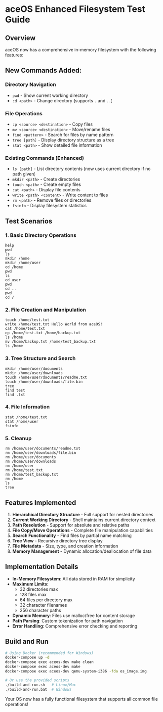 # aceOS Enhanced Filesystem Test Guide

## Overview
aceOS now has a comprehensive in-memory filesystem with the following features:

## New Commands Added:

### Directory Navigation
- `pwd` - Show current working directory
- `cd <path>` - Change directory (supports `.` and `..`)

### File Operations
- `cp <source> <destination>` - Copy files
- `mv <source> <destination>` - Move/rename files
- `find <pattern>` - Search for files by name pattern
- `tree [path]` - Display directory structure as a tree
- `stat <path>` - Show detailed file information

### Existing Commands (Enhanced)
- `ls [path]` - List directory contents (now uses current directory if no path given)
- `mkdir <path>` - Create directories
- `touch <path>` - Create empty files
- `cat <path>` - Display file contents
- `write <path> <content>` - Write content to files
- `rm <path>` - Remove files or directories
- `fsinfo` - Display filesystem statistics

## Test Scenarios

### 1. Basic Directory Operations
```
help
pwd
ls
mkdir /home
mkdir /home/user
cd /home
pwd
ls
cd user
pwd
cd ..
pwd
cd /
```

### 2. File Creation and Manipulation
```
touch /home/test.txt
write /home/test.txt Hello World from aceOS!
cat /home/test.txt
cp /home/test.txt /home/backup.txt
ls /home
mv /home/backup.txt /home/test_backup.txt
ls /home
```

### 3. Tree Structure and Search
```
mkdir /home/user/documents
mkdir /home/user/downloads
touch /home/user/documents/readme.txt
touch /home/user/downloads/file.bin
tree
find test
find .txt
```

### 4. File Information
```
stat /home/test.txt
stat /home/user
fsinfo
```

### 5. Cleanup
```
rm /home/user/documents/readme.txt
rm /home/user/downloads/file.bin
rm /home/user/documents
rm /home/user/downloads
rm /home/user
rm /home/test.txt
rm /home/test_backup.txt
rm /home
ls
tree
```

## Features Implemented

1. **Hierarchical Directory Structure** - Full support for nested directories
2. **Current Working Directory** - Shell maintains current directory context
3. **Path Resolution** - Support for absolute and relative paths
4. **File Copy/Move Operations** - Complete file manipulation capabilities
5. **Search Functionality** - Find files by partial name matching
6. **Tree View** - Recursive directory tree display
7. **File Metadata** - Size, type, and creation information
8. **Memory Management** - Dynamic allocation/deallocation of file data

## Implementation Details

- **In-Memory Filesystem**: All data stored in RAM for simplicity
- **Maximum Limits**: 
  - 32 directories max
  - 128 files max  
  - 64 files per directory max
  - 32 character filenames
  - 256 character paths
- **Dynamic Memory**: Files use malloc/free for content storage
- **Path Parsing**: Custom tokenization for path navigation
- **Error Handling**: Comprehensive error checking and reporting

## Build and Run

```bash
# Using Docker (recommended for Windows)
docker-compose up -d
docker-compose exec aceos-dev make clean
docker-compose exec aceos-dev make
docker-compose exec aceos-dev qemu-system-i386 -fda os_image.img

# Or use the provided scripts
./build-and-run.sh   # Linux/Mac
./build-and-run.bat  # Windows
```

Your OS now has a fully functional filesystem that supports all common file operations! 